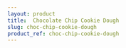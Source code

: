 ```yaml
---
layout: product
title:  Chocolate Chip Cookie Dough
slug: choc-chip-cookie-dough
product_ref: choc-chip-cookie-dough
---
```


